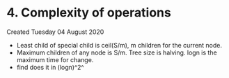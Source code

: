 # 4. Complexity of operations
Created Tuesday 04 August 2020


* Least child of special child is ceil(S/m), m children for the current node.
* Maximum children of any node is S/m. Tree size is halving. logn is the maximum time for change.
* find does it in (logn)^2^


